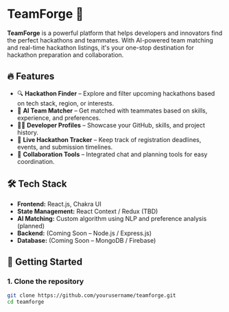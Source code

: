 # TeamForge 🚀

**TeamForge** is a powerful platform that helps developers and innovators find the perfect hackathons and teammates. With AI-powered team matching and real-time hackathon listings, it's your one-stop destination for hackathon preparation and collaboration.

## 🔥 Features

- 🔍 **Hackathon Finder** – Explore and filter upcoming hackathons based on tech stack, region, or interests.
- 🤖 **AI Team Matcher** – Get matched with teammates based on skills, experience, and preferences.
- 🧑‍💻 **Developer Profiles** – Showcase your GitHub, skills, and project history.
- 📅 **Live Hackathon Tracker** – Keep track of registration deadlines, events, and submission timelines.
- 💬 **Collaboration Tools** – Integrated chat and planning tools for easy coordination.

## 🛠️ Tech Stack

- **Frontend:** React.js, Chakra UI
- **State Management:** React Context / Redux (TBD)
- **AI Matching:** Custom algorithm using NLP and preference analysis (planned)
- **Backend:** (Coming Soon – Node.js / Express.js)
- **Database:** (Coming Soon – MongoDB / Firebase)

## 🚧 Getting Started

### 1. Clone the repository

```bash
git clone https://github.com/yourusername/teamforge.git
cd teamforge
